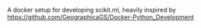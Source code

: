 A docker setup for developing scikit.ml, heavily inspired by https://github.com/GeographicaGS/Docker-Python_Development
